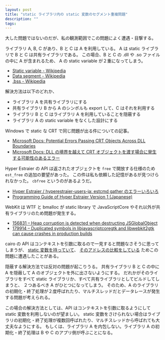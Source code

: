 ```yaml
---
layout: post
title: "static ライブラリ内の static 変数のセグメント重複問題"
description: ""
tags: 
---
```


大した問題ではないのだが、私の観測範囲でこの問題によく遭遇・目撃する。

ライブラリ A, B, C があり、B と C は A を利用している。
A は static ライブラリで B と C は共有ライブラリである。
この場合、B と C の .dll や .so ファイルの中に A が含まれるため、
A の static variable が２重になってしまう。

* [Static variable - Wikipedia](https://en.wikipedia.org/wiki/Static_variable)
* [Data segment - Wikipedia](https://en.wikipedia.org/wiki/Data_segment)
* [.bss - Wikipedia](https://en.wikipedia.org/wiki/.bss)

解決方法は以下のどれか、

* ライブラリ A を共有ライブラリにする
* 共有ライブラリ B から A のシンボルも export して、C はそれを利用する
* ライブラリ B と C はライブラリ A を利用していることを隠蔽する
* ライブラリ A の static variable をなくした設計にする

Windows で static な CRT で同じ問題が出る件についての記事。

* [Microsoft Docs: Potential Errors Passing CRT Objects Across DLL Boundaries](https://docs.microsoft.com/en-us/cpp/c-runtime-library/potential-errors-passing-crt-objects-across-dll-boundaries?view=vs-2019)
* [Microsoft Docs: DLL の境界を越えて CRT オブジェクトを渡す場合に発生する可能性のあるエラー](https://docs.microsoft.com/ja-jp/cpp/c-runtime-library/potential-errors-passing-crt-objects-across-dll-boundaries?view=vs-2019)

Hyper Estraier の API は返されたオブジェクトを `free` で開放する仕様のため `est_free` の追加の要望があった。
この件は私も依頼した記憶があるが見つけられなかった。
`cbfree` というのがあるようだ。

* [Hyper Estraier / hyperestraier-users-ja: estcmd gather のエラーいろいろ](https://sourceforge.net/p/hyperestraier/mailman/message/2093416/)
* [Programming Guide of Hyper Estraier Version 1 (Japanese)](https://fallabs.com/hyperestraier/pguide-ja.html#estdoc)

WebKit は WTF と bmalloc が static library で JavaScriptCore やそれ以外が共有ライブラリのため問題が発生する。

* [156831 – Heap corruption is detected when destructing JSGlobalObject](https://bugs.webkit.org/show_bug.cgi?id=156831)
* [179914 – Duplicated symbols in libjavascriptcoregtk and libwebkit2gtk can cause crashes in production builds](https://bugs.webkit.org/show_bug.cgi?id=179914)

cairo の API はコンテキストを引数に取るので一見すると問題なさそうに思ってしまうが、
[static 変数を持っていて](https://github.com/freedesktop/cairo/blob/bab53d91a8543e2ddb15f9dce98ebb3f9bcd5d22/src/cairo-path.c#L54)、
[そのアドレスの比較をしている](https://github.com/freedesktop/cairo/blob/bab53d91a8543e2ddb15f9dce98ebb3f9bcd5d22/src/cairo-path.c#L368)
ためこの問題に遭遇したことがある。

隠蔽する解決方法では反対の問題が起こりうる。
共有ライブラリ B と C の中に A を隠蔽して A のオブジェクトを外に出さないようにする。
だれかがそのライブラリをすべて static ライブラリか、すべて共有ライブラリとしてビルドしてしまうと、
２つあるべき A がひとつになってしまう。
そのため、A のライブラリの初期化・終了処理が２度呼ばれたり、マルチスレッドだとデータレースが発生する問題が考えられる。

この場合の解決方法としては、API はコンテキストを引数に取るようにして static 変数を利用しないのが望ましい。
static 変数をさけられない場合はライブラリの初期化・終了処理が複数回呼ばれたり、マルチスレッドから呼ばれても大丈夫なようにする。
もしくは、ライブラリ A を内包しない。ライブラリ A の初期化・終了処理は B や C のアプリ側が呼ぶことになる。
